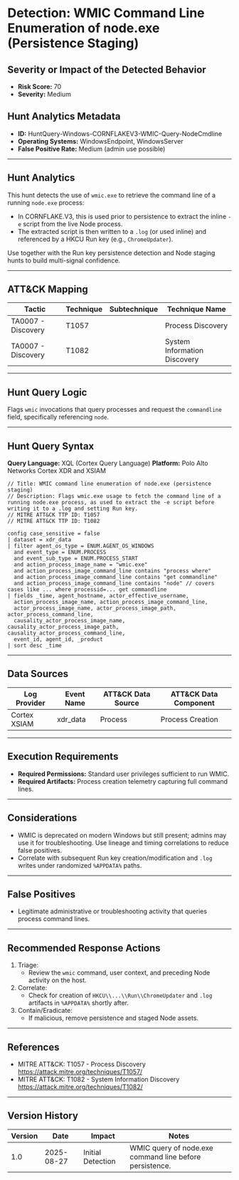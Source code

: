# Detection: WMIC Command Line Enumeration of node.exe (Persistence Staging)

## Severity or Impact of the Detected Behavior
- **Risk Score:** 70
- **Severity:** Medium

## Hunt Analytics Metadata
- **ID:** HuntQuery-Windows-CORNFLAKEV3-WMIC-Query-NodeCmdline
- **Operating Systems:** WindowsEndpoint, WindowsServer
- **False Positive Rate:** Medium (admin use possible)

---

## Hunt Analytics
This hunt detects the use of `wmic.exe` to retrieve the command line of a running `node.exe` process:

- In CORNFLAKE.V3, this is used prior to persistence to extract the inline `-e` script from the live Node process.
- The extracted script is then written to a `.log` (or used inline) and referenced by a HKCU Run key (e.g., `ChromeUpdater`).

Use together with the Run key persistence detection and Node staging hunts to build multi-signal confidence.

---

## ATT&CK Mapping

| Tactic            | Technique | Subtechnique | Technique Name               |
|-------------------|-----------|--------------|------------------------------|
| TA0007 - Discovery| T1057     |              | Process Discovery            |
| TA0007 - Discovery| T1082     |              | System Information Discovery |

---

## Hunt Query Logic
Flags `wmic` invocations that query processes and request the `commandline` field, specifically referencing `node`.

---

## Hunt Query Syntax

**Query Language:** XQL (Cortex Query Language)
**Platform:** Polo Alto Networks Cortex XDR and XSIAM

```xql
// Title: WMIC command line enumeration of node.exe (persistence staging)
// Description: Flags wmic.exe usage to fetch the command line of a running node.exe process, as used to extract the -e script before writing it to a .log and setting Run key.
// MITRE ATT&CK TTP ID: T1057
// MITRE ATT&CK TTP ID: T1082

config case_sensitive = false 
| dataset = xdr_data 
| filter agent_os_type = ENUM.AGENT_OS_WINDOWS 
  and event_type = ENUM.PROCESS 
  and event_sub_type = ENUM.PROCESS_START 
  and action_process_image_name = "wmic.exe" 
  and action_process_image_command_line contains "process where" 
  and action_process_image_command_line contains "get commandline" 
  and action_process_image_command_line contains "node" // covers cases like ... where processid=... get commandline 
| fields _time, agent_hostname, actor_effective_username, 
  action_process_image_name, action_process_image_command_line, 
  actor_process_image_name, actor_process_image_path, actor_process_command_line, 
  causality_actor_process_image_name, causality_actor_process_image_path, causality_actor_process_command_line, 
  event_id, agent_id, _product 
| sort desc _time 
```

---

## Data Sources

| Log Provider | Event Name | ATT&CK Data Source | ATT&CK Data Component |
|--------------|------------|--------------------|-----------------------|
| Cortex XSIAM | xdr_data   | Process            | Process Creation      |

---

## Execution Requirements
- **Required Permissions:** Standard user privileges sufficient to run WMIC.
- **Required Artifacts:** Process creation telemetry capturing full command lines.

---

## Considerations
- WMIC is deprecated on modern Windows but still present; admins may use it for troubleshooting. Use lineage and timing correlations to reduce false positives.
- Correlate with subsequent Run key creation/modification and `.log` writes under randomized `%APPDATA%` paths.

---

## False Positives
- Legitimate administrative or troubleshooting activity that queries process command lines.

---

## Recommended Response Actions
1) Triage:
   - Review the `wmic` command, user context, and preceding Node activity on the host.
2) Correlate:
   - Check for creation of `HKCU\\...\\Run\\ChromeUpdater` and `.log` artifacts in `%APPDATA%` shortly after.
3) Contain/Eradicate:
   - If malicious, remove persistence and staged Node assets.

---

## References
- MITRE ATT&CK: T1057 - Process Discovery https://attack.mitre.org/techniques/T1057/
- MITRE ATT&CK: T1082 - System Information Discovery https://attack.mitre.org/techniques/T1082/

---

## Version History

| Version | Date       | Impact              | Notes                                                     |
|---------|------------|---------------------|-----------------------------------------------------------|
| 1.0     | 2025-08-27 | Initial Detection   | WMIC query of node.exe command line before persistence.   |
